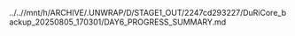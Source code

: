../..//mnt/h/ARCHIVE/.UNWRAP/D/STAGE1_OUT/2247cd293227/DuRiCore_backup_20250805_170301/DAY6_PROGRESS_SUMMARY.md